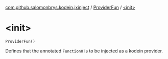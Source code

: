 [com.github.salomonbrys.kodein.jxinject](../index.md) / [ProviderFun](index.md) / [&lt;init&gt;](.)

# &lt;init&gt;

`ProviderFun()`

Defines that the annotated `Function0` is to be injected as a kodein provider.

